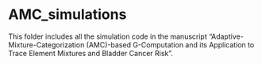 # AMC_simulations

This folder includes all the simulation code in the manuscript “Adaptive-Mixture-Categorization (AMC)-based G-Computation and its Application to Trace Element Mixtures and Bladder Cancer Risk”.
